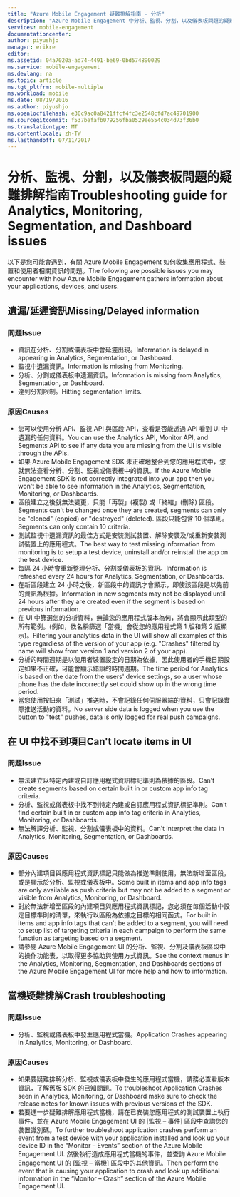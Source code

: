```yaml
---
title: "Azure Mobile Engagement 疑難排解指南 - 分析"
description: "Azure Mobile Engagement 中分析、監視、分割，以及儀表板問題的疑難排解指南"
services: mobile-engagement
documentationcenter: 
author: piyushjo
manager: erikre
editor: 
ms.assetid: 04a7020a-ad74-4491-be69-0bd574890029
ms.service: mobile-engagement
ms.devlang: na
ms.topic: article
ms.tgt_pltfrm: mobile-multiple
ms.workload: mobile
ms.date: 08/19/2016
ms.author: piyushjo
ms.openlocfilehash: e30c9ac0a8421ffcf4fc3e2548cfd7ac49701900
ms.sourcegitcommit: f537befafb079256fba0529ee554c034d73f36b0
ms.translationtype: MT
ms.contentlocale: zh-TW
ms.lasthandoff: 07/11/2017
---
```

# <a name="troubleshooting-guide-for-analytics-monitoring-segmentation-and-dashboard-issues"></a><span data-ttu-id="87c94-103">分析、監視、分割，以及儀表板問題的疑難排解指南</span><span class="sxs-lookup"><span data-stu-id="87c94-103">Troubleshooting guide for Analytics, Monitoring, Segmentation, and Dashboard issues</span></span>
<span data-ttu-id="87c94-104">以下是您可能會遇到，有關 Azure Mobile Engagement 如何收集應用程式、裝置和使用者相關資訊的問題。</span><span class="sxs-lookup"><span data-stu-id="87c94-104">The following are possible issues you may encounter with how Azure Mobile Engagement gathers information about your applications, devices, and users.</span></span>

## <a name="missingdelayed-information"></a><span data-ttu-id="87c94-105">遺漏/延遲資訊</span><span class="sxs-lookup"><span data-stu-id="87c94-105">Missing/Delayed information</span></span>
### <a name="issue"></a><span data-ttu-id="87c94-106">問題</span><span class="sxs-lookup"><span data-stu-id="87c94-106">Issue</span></span>
* <span data-ttu-id="87c94-107">資訊在分析、分割或儀表板中會延遲出現。</span><span class="sxs-lookup"><span data-stu-id="87c94-107">Information is delayed in appearing in Analytics, Segmentation, or Dashboard.</span></span>
* <span data-ttu-id="87c94-108">監視中遺漏資訊。</span><span class="sxs-lookup"><span data-stu-id="87c94-108">Information is missing from Monitoring.</span></span>
* <span data-ttu-id="87c94-109">分析、分割或儀表板中遺漏資訊。</span><span class="sxs-lookup"><span data-stu-id="87c94-109">Information is missing from Analytics, Segmentation, or Dashboard.</span></span>
* <span data-ttu-id="87c94-110">達到分割限制。</span><span class="sxs-lookup"><span data-stu-id="87c94-110">Hitting segmentation limits.</span></span>

### <a name="causes"></a><span data-ttu-id="87c94-111">原因</span><span class="sxs-lookup"><span data-stu-id="87c94-111">Causes</span></span>
* <span data-ttu-id="87c94-112">您可以使用分析 API、監視 API 與區段 API，查看是否能透過 API 看到 UI 中遺漏的任何資料。</span><span class="sxs-lookup"><span data-stu-id="87c94-112">You can use the Analytics API, Monitor API, and Segments API to see if any data you are missing from the UI is visible through the APIs.</span></span>
* <span data-ttu-id="87c94-113">如果 Azure Mobile Engagement SDK 未正確地整合到您的應用程式中，您就無法查看分析、分割、監視或儀表板中的資訊。</span><span class="sxs-lookup"><span data-stu-id="87c94-113">If the Azure Mobile Engagement SDK is not correctly integrated into your app then you won't be able to see information in the Analytics, Segmentation, Monitoring, or Dashboards.</span></span>
* <span data-ttu-id="87c94-114">區段建立之後就無法變更，只能「再製」(複製) 或「終結」(刪除) 區段。</span><span class="sxs-lookup"><span data-stu-id="87c94-114">Segments can't be changed once they are created, segments can only be "cloned" (copied) or "destroyed" (deleted).</span></span> <span data-ttu-id="87c94-115">區段只能包含 10 個準則。</span><span class="sxs-lookup"><span data-stu-id="87c94-115">Segments can only contain 10 criteria.</span></span>
* <span data-ttu-id="87c94-116">測試監視中遺漏資訊的最佳方式是安裝測試裝置、解除安裝及/或重新安裝測試裝置上的應用程式。</span><span class="sxs-lookup"><span data-stu-id="87c94-116">The best way to test missing information from monitoring is to setup a test device, uninstall and/or reinstall the app on the test device.</span></span>
* <span data-ttu-id="87c94-117">每隔 24 小時會重新整理分析、分割或儀表板的資訊。</span><span class="sxs-lookup"><span data-stu-id="87c94-117">Information is refreshed every 24 hours for Analytics, Segmentation, or Dashboards.</span></span>
* <span data-ttu-id="87c94-118">在新區段建立 24 小時之後，新區段中的資訊才會顯示，即使該區段是以先前的資訊為根據。</span><span class="sxs-lookup"><span data-stu-id="87c94-118">Information in new segments may not be displayed until 24 hours after they are created even if the segment is based on previous information.</span></span>
* <span data-ttu-id="87c94-119">在 UI 中篩選您的分析資料，無論您的應用程式版本為何，將會顯示此類型的所有範例。(例如，依名稱篩選「當機」會從您的應用程式第 1 版和第 2 版顯示)。</span><span class="sxs-lookup"><span data-stu-id="87c94-119">Filtering your analytics data in the UI will show all examples of this type regardless of the version of your app (e.g. "Crashes" filtered by name will show from version 1 and version 2 of your app).</span></span>
* <span data-ttu-id="87c94-120">分析的時間週期是以使用者裝置設定的日期為依據，因此使用者的手機日期設定如果不正確，可能會顯示錯誤的時間週期。</span><span class="sxs-lookup"><span data-stu-id="87c94-120">The time period for Analytics is based on the date from the users' device settings, so a user whose phone has the date incorrectly set could show up in the wrong time period.</span></span>
* <span data-ttu-id="87c94-121">當您使用按鈕來「測試」推送時，不會記錄任何伺服器端的資料，只會記錄實際推送活動的資料。</span><span class="sxs-lookup"><span data-stu-id="87c94-121">No server side data is logged when you use the button to "test" pushes, data is only logged for real push campaigns.</span></span>

## <a name="cant-locate-items-in-ui"></a><span data-ttu-id="87c94-122">在 UI 中找不到項目</span><span class="sxs-lookup"><span data-stu-id="87c94-122">Can't locate items in UI</span></span>
### <a name="issue"></a><span data-ttu-id="87c94-123">問題</span><span class="sxs-lookup"><span data-stu-id="87c94-123">Issue</span></span>
* <span data-ttu-id="87c94-124">無法建立以特定內建或自訂應用程式資訊標記準則為依據的區段。</span><span class="sxs-lookup"><span data-stu-id="87c94-124">Can't create segments based on certain built in or custom app info tag criteria.</span></span>
* <span data-ttu-id="87c94-125">分析、監視或儀表板中找不到特定內建或自訂應用程式資訊標記準則。</span><span class="sxs-lookup"><span data-stu-id="87c94-125">Can't find certain built in or custom app info tag criteria in Analytics, Monitoring, or Dashboards.</span></span>
* <span data-ttu-id="87c94-126">無法解譯分析、監視、分割或儀表板中的資料。</span><span class="sxs-lookup"><span data-stu-id="87c94-126">Can't interpret the data in Analytics, Monitoring, Segmentation, or Dashboards.</span></span>

### <a name="causes"></a><span data-ttu-id="87c94-127">原因</span><span class="sxs-lookup"><span data-stu-id="87c94-127">Causes</span></span>
* <span data-ttu-id="87c94-128">部分內建項目與應用程式資訊標記只能做為推送準則使用，無法新增至區段，或是顯示於分析、監視或儀表板中。</span><span class="sxs-lookup"><span data-stu-id="87c94-128">Some built in items and app info tags are only available as push criteria but may not be added to a segment or visible from Analytics, Monitoring, or Dashboard.</span></span> 
* <span data-ttu-id="87c94-129">對於無法新增至區段的內建項目與應用程式資訊標記，您必須在每個活動中設定目標準則的清單，來執行以區段為依據之目標的相同函式。</span><span class="sxs-lookup"><span data-stu-id="87c94-129">For built in items and app info tags that can't be added to a segment, you will need to setup list of targeting criteria in each campaign to perform the same function as targeting based on a segment.</span></span>
* <span data-ttu-id="87c94-130">請參閱 Azure Mobile Engagement UI 的分析、監視、分割及儀表板區段中的操作功能表，以取得更多協助與使用方式資訊。</span><span class="sxs-lookup"><span data-stu-id="87c94-130">See the context menus in the Analytics, Monitoring, Segmentation, and Dashboards sections of the Azure Mobile Engagement UI for more help and how to information.</span></span>

## <a name="crash-troubleshooting"></a><span data-ttu-id="87c94-131">當機疑難排解</span><span class="sxs-lookup"><span data-stu-id="87c94-131">Crash troubleshooting</span></span>
### <a name="issue"></a><span data-ttu-id="87c94-132">問題</span><span class="sxs-lookup"><span data-stu-id="87c94-132">Issue</span></span>
* <span data-ttu-id="87c94-133">分析、監視或儀表板中發生應用程式當機。</span><span class="sxs-lookup"><span data-stu-id="87c94-133">Application Crashes appearing in Analytics, Monitoring, or Dashboard.</span></span>

### <a name="causes"></a><span data-ttu-id="87c94-134">原因</span><span class="sxs-lookup"><span data-stu-id="87c94-134">Causes</span></span>
* <span data-ttu-id="87c94-135">如果要疑難排解分析、監視或儀表板中發生的應用程式當機，請務必查看版本資訊，了解舊版 SDK 的已知問題。</span><span class="sxs-lookup"><span data-stu-id="87c94-135">To troubleshoot Application Crashes seen in Analytics, Monitoring, or Dashboard make sure to check the release notes for known issues with previous versions of the SDK.</span></span>
* <span data-ttu-id="87c94-136">若要進一步疑難排解應用程式當機，請在已安裝您應用程式的測試裝置上執行事件，並在 Azure Mobile Engagement UI 的 [監視 – 事件] 區段中查詢您的裝置識別碼。</span><span class="sxs-lookup"><span data-stu-id="87c94-136">To further troubleshoot application crashes perform an event from a test device with your application installed and look up your device ID in the “Monitor – Events” section of the Azure Mobile Engagement UI.</span></span> <span data-ttu-id="87c94-137">然後執行造成應用程式當機的事件，並查詢 Azure Mobile Engagement UI 的 [監視 – 當機] 區段中的其他資訊。</span><span class="sxs-lookup"><span data-stu-id="87c94-137">Then perform the event that is causing your application to crash and look up additional information in the “Monitor – Crash” section of the Azure Mobile Engagement UI.</span></span> 

